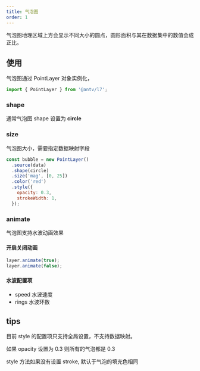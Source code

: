 ```yaml
---
title: 气泡图
order: 1
---
```


气泡图地理区域上方会显示不同大小的圆点，圆形面积与其在数据集中的数值会成正比。

## 使用

气泡图通过 PointLayer 对象实例化，

```javascript
import { PointLayer } from '@antv/l7';
```

### shape

通常气泡图 shape 设置为 **circle**

### size

气泡图大小，需要指定数据映射字段

```javascript
const bubble = new PointLayer()
  .source(data)
  .shape(circle)
  .size('mag', [0, 25])
  .color('red')
  .style({
    opacity: 0.3,
    strokeWidth: 1,
  });
```

### animate

气泡图支持水波动画效果

#### 开启关闭动画

```javascript
layer.animate(true);
layer.animate(false);
```

#### 水波配置项

- speed 水波速度
- rings 水波环数

## tips

目前 style 的配置项只支持全局设置，不支持数据映射。

如果 opacity 设置为 0.3 则所有的气泡都是 0.3

style 方法如果没有设置 stroke, 默认于气泡的填充色相同
